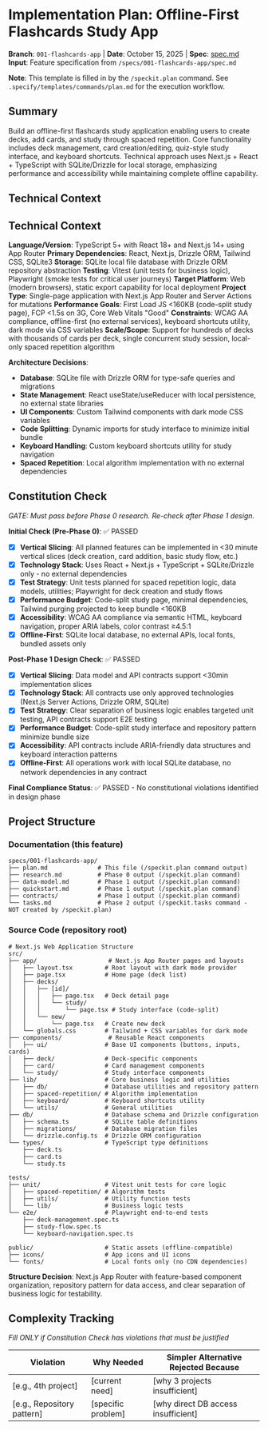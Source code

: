 # Implementation Plan: Offline-First Flashcards Study App

**Branch**: `001-flashcards-app` | **Date**: October 15, 2025 | **Spec**: [spec.md](./spec.md)
**Input**: Feature specification from `/specs/001-flashcards-app/spec.md`

**Note**: This template is filled in by the `/speckit.plan` command. See `.specify/templates/commands/plan.md` for the execution workflow.

## Summary

Build an offline-first flashcards study application enabling users to create decks, add cards, and study through spaced repetition. Core functionality includes deck management, card creation/editing, quiz-style study interface, and keyboard shortcuts. Technical approach uses Next.js + React + TypeScript with SQLite/Drizzle for local storage, emphasizing performance and accessibility while maintaining complete offline capability.

## Technical Context

<!--
  ACTION REQUIRED: Replace the content in this section with the technical details
  for the project. The structure here is presented in advisory capacity to guide
  the iteration process.
-->

## Technical Context

**Language/Version**: TypeScript 5+ with React 18+ and Next.js 14+ using App Router
**Primary Dependencies**: React, Next.js, Drizzle ORM, Tailwind CSS, SQLite3
**Storage**: SQLite local file database with Drizzle ORM repository abstraction
**Testing**: Vitest (unit tests for business logic), Playwright (smoke tests for critical user journeys)
**Target Platform**: Web (modern browsers), static export capability for local deployment
**Project Type**: Single-page application with Next.js App Router and Server Actions for mutations
**Performance Goals**: First Load JS <160KB (code-split study page), FCP <1.5s on 3G, Core Web Vitals "Good"
**Constraints**: WCAG AA compliance, offline-first (no external services), keyboard shortcuts utility, dark mode via CSS variables
**Scale/Scope**: Support for hundreds of decks with thousands of cards per deck, single concurrent study session, local-only spaced repetition algorithm

**Architecture Decisions**:
- **Database**: SQLite file with Drizzle ORM for type-safe queries and migrations
- **State Management**: React useState/useReducer with local persistence, no external state libraries
- **UI Components**: Custom Tailwind components with dark mode CSS variables
- **Code Splitting**: Dynamic imports for study interface to minimize initial bundle
- **Keyboard Handling**: Custom keyboard shortcuts utility for study navigation
- **Spaced Repetition**: Local algorithm implementation with no external dependencies

## Constitution Check

*GATE: Must pass before Phase 0 research. Re-check after Phase 1 design.*

**Initial Check (Pre-Phase 0)**: ✅ PASSED
- [x] **Vertical Slicing**: All planned features can be implemented in <30 minute vertical slices (deck creation, card addition, basic study flow, etc.)
- [x] **Technology Stack**: Uses React + Next.js + TypeScript + SQLite/Drizzle only - no external dependencies
- [x] **Test Strategy**: Unit tests planned for spaced repetition logic, data models, utilities; Playwright for deck creation and study flows
- [x] **Performance Budget**: Code-split study page, minimal dependencies, Tailwind purging projected to keep bundle <160KB
- [x] **Accessibility**: WCAG AA compliance via semantic HTML, keyboard navigation, proper ARIA labels, color contrast ≥4.5:1
- [x] **Offline-First**: SQLite local database, no external APIs, local fonts, bundled assets only

**Post-Phase 1 Design Check**: ✅ PASSED
- [x] **Vertical Slicing**: Data model and API contracts support <30min implementation slices
- [x] **Technology Stack**: All contracts use only approved technologies (Next.js Server Actions, Drizzle ORM, SQLite)
- [x] **Test Strategy**: Clear separation of business logic enables targeted unit testing, API contracts support E2E testing
- [x] **Performance Budget**: Code-split study interface and repository pattern minimize bundle size
- [x] **Accessibility**: API contracts include ARIA-friendly data structures and keyboard interaction patterns
- [x] **Offline-First**: All operations work with local SQLite database, no network dependencies in any contract

**Final Compliance Status**: ✅ PASSED - No constitutional violations identified in design phase

## Project Structure

### Documentation (this feature)

```
specs/001-flashcards-app/
├── plan.md              # This file (/speckit.plan command output)
├── research.md          # Phase 0 output (/speckit.plan command)
├── data-model.md        # Phase 1 output (/speckit.plan command)
├── quickstart.md        # Phase 1 output (/speckit.plan command)
├── contracts/           # Phase 1 output (/speckit.plan command)
└── tasks.md             # Phase 2 output (/speckit.tasks command - NOT created by /speckit.plan)
```

### Source Code (repository root)

```
# Next.js Web Application Structure
src/
├── app/                    # Next.js App Router pages and layouts
│   ├── layout.tsx         # Root layout with dark mode provider
│   ├── page.tsx           # Home page (deck list)
│   ├── decks/
│   │   ├── [id]/
│   │   │   ├── page.tsx   # Deck detail page
│   │   │   └── study/
│   │   │       └── page.tsx # Study interface (code-split)
│   │   └── new/
│   │       └── page.tsx   # Create new deck
│   └── globals.css        # Tailwind + CSS variables for dark mode
├── components/             # Reusable React components
│   ├── ui/                # Base UI components (buttons, inputs, cards)
│   ├── deck/              # Deck-specific components
│   ├── card/              # Card management components
│   └── study/             # Study interface components
├── lib/                   # Core business logic and utilities
│   ├── db/                # Database utilities and repository pattern
│   ├── spaced-repetition/ # Algorithm implementation
│   ├── keyboard/          # Keyboard shortcuts utility
│   └── utils/             # General utilities
├── db/                    # Database schema and Drizzle configuration
│   ├── schema.ts          # SQLite table definitions
│   ├── migrations/        # Database migration files
│   └── drizzle.config.ts  # Drizzle ORM configuration
└── types/                 # TypeScript type definitions
    ├── deck.ts
    ├── card.ts
    └── study.ts

tests/
├── unit/                  # Vitest unit tests for core logic
│   ├── spaced-repetition/ # Algorithm tests
│   ├── utils/             # Utility function tests
│   └── lib/               # Business logic tests
└── e2e/                   # Playwright end-to-end tests
    ├── deck-management.spec.ts
    ├── study-flow.spec.ts
    └── keyboard-navigation.spec.ts

public/                    # Static assets (offline-compatible)
├── icons/                 # App icons and UI icons
└── fonts/                 # Local fonts only (no CDN dependencies)
```

**Structure Decision**: Next.js App Router with feature-based component organization, repository pattern for data access, and clear separation of business logic for testability.

## Complexity Tracking

*Fill ONLY if Constitution Check has violations that must be justified*

| Violation | Why Needed | Simpler Alternative Rejected Because |
|-----------|------------|-------------------------------------|
| [e.g., 4th project] | [current need] | [why 3 projects insufficient] |
| [e.g., Repository pattern] | [specific problem] | [why direct DB access insufficient] |

